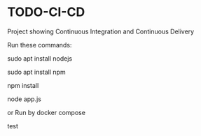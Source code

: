 # TODO-CI-CD
Project showing Continuous Integration and Continuous Delivery 

Run these commands:

sudo apt install nodejs

sudo apt install npm

npm install

node app.js

or Run by docker compose

test
